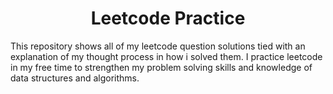 <h1 align="center">Leetcode Practice</h1>

<p>This repository shows all of my leetcode question solutions tied with an explanation of my thought process in how i solved them. I practice leetcode in my free time to strengthen my problem solving skills and knowledge of data structures and algorithms.</p>
